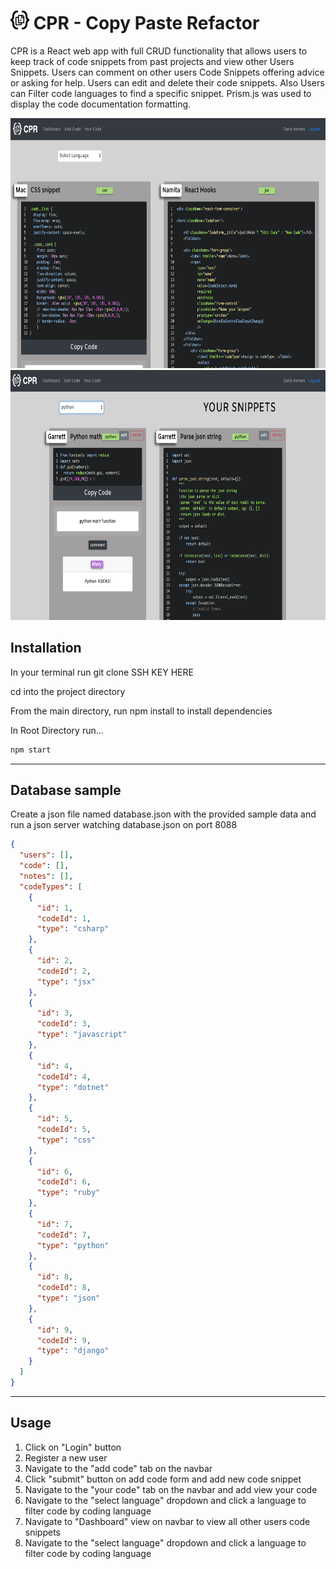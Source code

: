 # <img src="src/components/nav/darklogo.svg" height="30px" width="30px"> CPR - Copy Paste Refactor

CPR is a React web app with full CRUD functionality that allows users to keep track of code snippets from past projects and view other Users Snippets. Users can comment on other users Code Snippets offering advice or asking for help. Users can edit and delete their code snippets. Also Users can Filter code languages to find a specific snippet. Prism.js was used to display the code documentation formatting.

<img src="public/dashboard.png" height="400px" width="700px"> <img src="public/userview.png" height="400px" width="700px">

## Installation

In your terminal run git clone SSH KEY HERE

cd into the project directory

From the main directory, run npm install to install dependencies


In Root Directory run...
```bash
npm start
```

---

## Database sample

Create a json file named database.json with the provided sample data and run a json server watching database.json on port 8088

```JSON
{
  "users": [],
  "code": [],
  "notes": [],
  "codeTypes": [
    {
      "id": 1,
      "codeId": 1,
      "type": "csharp"
    },
    {
      "id": 2,
      "codeId": 2,
      "type": "jsx"
    },
    {
      "id": 3,
      "codeId": 3,
      "type": "javascript"
    },
    {
      "id": 4,
      "codeId": 4,
      "type": "dotnet"
    },
    {
      "id": 5,
      "codeId": 5,
      "type": "css"
    },
    {
      "id": 6,
      "codeId": 6,
      "type": "ruby"
    },
    {
      "id": 7,
      "codeId": 7,
      "type": "python"
    },
    {
      "id": 8,
      "codeId": 8,
      "type": "json"
    },
    {
      "id": 9,
      "codeId": 9,
      "type": "django"
    }
  ]
}

```

---

## Usage

1. Click on "Login" button
2. Register a new user
3. Navigate to the "add code" tab on the navbar
4. Click "submit" button on add code form and add new code snippet
5. Navigate to the "your code" tab on the navbar and add view your code
6. Navigate to the "select language" dropdown and click a language to filter code by coding language
7. Navigate to "Dashboard" view on navbar to view all other users code snippets
8. Navigate to the "select language" dropdown and click a language to filter code by coding language
